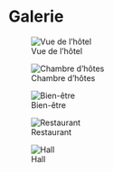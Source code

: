 # **Galerie**

<div class="gallery">

<figure>
  <img src="https://placehold.co/400" alt="Vue de l’hôtel">
  <figcaption>Vue de l’hôtel</figcaption>
</figure>

<figure>
  <img src="https://placehold.co/400" alt="Chambre d’hôtes">
  <figcaption>Chambre d’hôtes</figcaption>
</figure>

<figure>
  <img src="https://placehold.co/400" alt="Bien-être">
  <figcaption>Bien-être</figcaption>
</figure>

<figure>
  <img src="https://placehold.co/400" alt="Restaurant">
  <figcaption>Restaurant</figcaption>
</figure>

<figure>
  <img src="https://placehold.co/400" alt="Hall">
  <figcaption>Hall</figcaption>
</figure>

</div>
